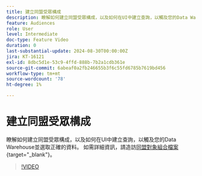 ```yaml
---
title: 建立同盟受眾構成
description: 瞭解如何建立同盟受眾構成，以及如何在UI中建立查詢，以觸及您的Data Warehouse並選取正確的資料。
feature: Audiences
role: User
level: Intermediate
doc-type: Feature Video
duration: 0
last-substantial-update: 2024-08-30T00:00:00Z
jira: KT-16121
exl-id: 8dbc5d1e-53c9-4ffd-888b-7b2a1cdb361e
source-git-commit: 6abeaf0a2fb246655b3f6c55fd6785b7619bd456
workflow-type: tm+mt
source-wordcount: '78'
ht-degree: 1%

---
```


# 建立同盟受眾構成

瞭解如何建立同盟受眾構成，以及如何在UI中建立查詢，以觸及您的Data Warehouse並選取正確的資料。 如需詳細資訊，請造訪[同盟對象組合檔案](https://experienceleague.adobe.com/zh-hant/docs/federated-audience-composition/using/home){target="_blank"}。

>[!VIDEO](https://video.tv.adobe.com/v/3448589/?learn=on&enablevpops&captions=chi_hant)
